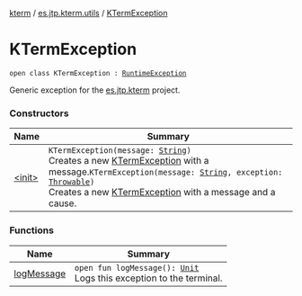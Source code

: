 [kterm](../../index.md) / [es.jtp.kterm.utils](../index.md) / [KTermException](./index.md)

# KTermException

`open class KTermException : `[`RuntimeException`](https://kotlinlang.org/api/latest/jvm/stdlib/kotlin/-runtime-exception/index.html)

Generic exception for the [es.jtp.kterm](../../es.jtp.kterm/index.md) project.

### Constructors

| Name | Summary |
|---|---|
| [&lt;init&gt;](-init-.md) | `KTermException(message: `[`String`](https://kotlinlang.org/api/latest/jvm/stdlib/kotlin/-string/index.html)`)`<br>Creates a new [KTermException](./index.md) with a message.`KTermException(message: `[`String`](https://kotlinlang.org/api/latest/jvm/stdlib/kotlin/-string/index.html)`, exception: `[`Throwable`](https://kotlinlang.org/api/latest/jvm/stdlib/kotlin/-throwable/index.html)`)`<br>Creates a new [KTermException](./index.md) with a message and a cause. |

### Functions

| Name | Summary |
|---|---|
| [logMessage](log-message.md) | `open fun logMessage(): `[`Unit`](https://kotlinlang.org/api/latest/jvm/stdlib/kotlin/-unit/index.html)<br>Logs this exception to the terminal. |
